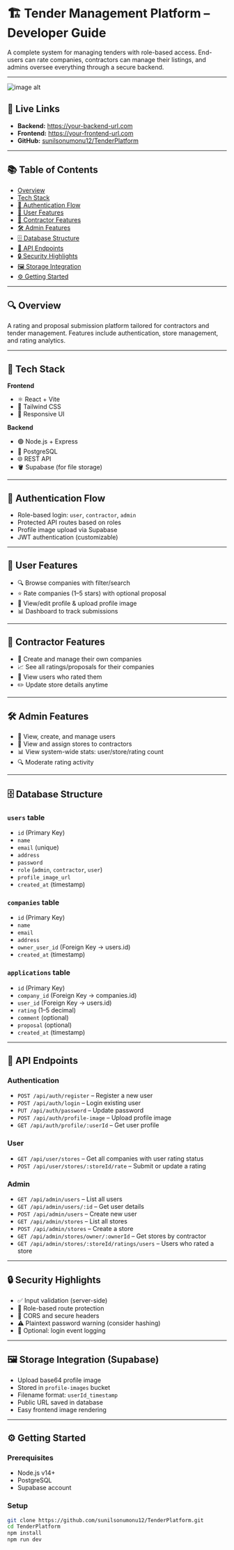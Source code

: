 # 🏗️ Tender Management Platform – Developer Guide

A complete system for managing tenders with role-based access. End-users can rate companies, contractors can manage their listings, and admins oversee everything through a secure backend.

---
![image alt](https://github.com/sunilsonumonu12/Demo/blob/f5b8bddc758f50d8155b08a793652473baa6cb92/image.png)
## 🚀 Live Links

- **Backend:** https://your-backend-url.com  
- **Frontend:** https://your-frontend-url.com  
- **GitHub:** [sunilsonumonu12/TenderPlatform](https://github.com/sunilsonumonu12/TenderPlatform)

---

## 📚 Table of Contents

- [Overview](#overview)  
- [Tech Stack](#tech-stack)  
- [🔐 Authentication Flow](#-authentication-flow)  
- [👤 User Features](#-user-features)  
- [🏢 Contractor Features](#-contractor-features)  
- [🛠️ Admin Features](#️-admin-features)  
- [🗄️ Database Structure](#️-database-structure)  
- [🔗 API Endpoints](#-api-endpoints)  
- [🔒 Security Highlights](#-security-highlights)  
- [🖼️ Storage Integration](#️-storage-integration)  
- [⚙️ Getting Started](#️-getting-started)

---

## 🔍 Overview

A rating and proposal submission platform tailored for contractors and tender management. Features include authentication, store management, and rating analytics.

---

## 🧱 Tech Stack

**Frontend**

- ⚛️ React + Vite  
- 🎨 Tailwind CSS  
- 📱 Responsive UI

**Backend**

- 🟢 Node.js + Express  
- 🐘 PostgreSQL  
- 🌐 REST API  
- 🪣 Supabase (for file storage)

---

## 🔐 Authentication Flow

- Role-based login: `user`, `contractor`, `admin`  
- Protected API routes based on roles  
- Profile image upload via Supabase  
- JWT authentication (customizable)

---

## 👤 User Features

- 🔍 Browse companies with filter/search  
- ⭐ Rate companies (1–5 stars) with optional proposal  
- 📝 View/edit profile & upload profile image  
- 📊 Dashboard to track submissions

---

## 🏢 Contractor Features

- 🏪 Create and manage their own companies  
- 📈 See all ratings/proposals for their companies  
- 👥 View users who rated them  
- ✏️ Update store details anytime

---

## 🛠️ Admin Features

- 👥 View, create, and manage users  
- 🏪 View and assign stores to contractors  
- 📊 View system-wide stats: user/store/rating count  
- 🔍 Moderate rating activity

---

## 🗄️ Database Structure

### `users` table

- `id` (Primary Key)  
- `name`  
- `email` (unique)  
- `address`  
- `password`  
- `role` (`admin`, `contractor`, `user`)  
- `profile_image_url`  
- `created_at` (timestamp)

### `companies` table

- `id` (Primary Key)  
- `name`  
- `email`  
- `address`  
- `owner_user_id` (Foreign Key → users.id)  
- `created_at` (timestamp)

### `applications` table

- `id` (Primary Key)  
- `company_id` (Foreign Key → companies.id)  
- `user_id` (Foreign Key → users.id)  
- `rating` (1–5 decimal)  
- `comment` (optional)  
- `proposal` (optional)  
- `created_at` (timestamp)

---

## 🔗 API Endpoints

### Authentication

- `POST /api/auth/register` – Register a new user  
- `POST /api/auth/login` – Login existing user  
- `PUT /api/auth/password` – Update password  
- `POST /api/auth/profile-image` – Upload profile image  
- `GET /api/auth/profile/:userId` – Get user profile

### User

- `GET /api/user/stores` – Get all companies with user rating status  
- `POST /api/user/stores/:storeId/rate` – Submit or update a rating

### Admin

- `GET /api/admin/users` – List all users  
- `GET /api/admin/users/:id` – Get user details  
- `POST /api/admin/users` – Create new user  
- `GET /api/admin/stores` – List all stores  
- `POST /api/admin/stores` – Create a store  
- `GET /api/admin/stores/owner/:ownerId` – Get stores by contractor  
- `GET /api/admin/stores/:storeId/ratings/users` – Users who rated a store

---

## 🔒 Security Highlights

- ✅ Input validation (server-side)  
- 🔐 Role-based route protection  
- 🚫 CORS and secure headers  
- ⚠️ Plaintext password warning (consider hashing)  
- 🧪 Optional: login event logging

---

## 🖼️ Storage Integration (Supabase)

- Upload base64 profile image  
- Stored in `profile-images` bucket  
- Filename format: `userId_timestamp`  
- Public URL saved in database  
- Easy frontend image rendering

---

## ⚙️ Getting Started

### Prerequisites

- Node.js v14+  
- PostgreSQL  
- Supabase account

### Setup

```bash
git clone https://github.com/sunilsonumonu12/TenderPlatform.git
cd TenderPlatform
npm install
npm run dev
